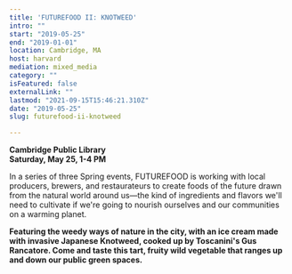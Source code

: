 ```yaml
---
title: 'FUTUREFOOD II: KNOTWEED'
intro: ""
start: "2019-05-25"
end: "2019-01-01"
location: Cambridge, MA
host: harvard
mediation: mixed_media
category: ""
isFeatured: false
externalLink: ""
lastmod: "2021-09-15T15:46:21.310Z"
date: "2019-05-25"
slug: futurefood-ii-knotweed

---
```

**Cambridge Public Library<br />
Saturday, May 25, 1-4 PM**

In a series of three Spring events, FUTUREFOOD is working with local producers, brewers, and restaurateurs to create foods of the future drawn from the natural world around us—the kind of ingredients and flavors we'll need to cultivate if we're going to nourish ourselves and our communities on a warming planet.

**Featuring the weedy ways of nature in the city, with an ice cream made with invasive Japanese Knotweed, cooked up by Toscanini's Gus Rancatore. Come and taste this tart, fruity wild vegetable that ranges up and down our public green spaces.**